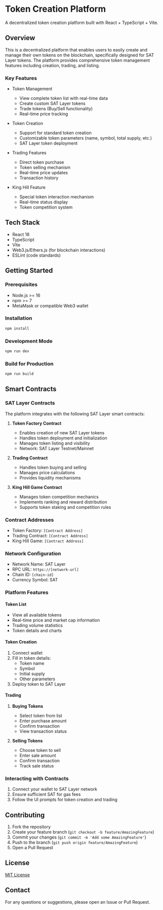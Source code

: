# Token Creation Platform

A decentralized token creation platform built with React + TypeScript + Vite.

## Overview

This is a decentralized platform that enables users to easily create and manage their own tokens on the blockchain, specifically designed for SAT Layer tokens. The platform provides comprehensive token management features including creation, trading, and listing.

### Key Features

- Token Management
  - View complete token list with real-time data
  - Create custom SAT Layer tokens
  - Trade tokens (Buy/Sell functionality)
  - Real-time price tracking

- Token Creation
  - Support for standard token creation
  - Customizable token parameters (name, symbol, total supply, etc.)
  - SAT Layer token deployment
  
- Trading Features
  - Direct token purchase
  - Token selling mechanism
  - Real-time price updates
  - Transaction history

- King Hill Feature
  - Special token interaction mechanism
  - Real-time status display
  - Token competition system

## Tech Stack

- React 18
- TypeScript
- Vite
- Web3.js/Ethers.js (for blockchain interactions)
- ESLint (code standards)

## Getting Started

### Prerequisites

- Node.js >= 16
- npm >= 7
- MetaMask or compatible Web3 wallet

### Installation

```bash
npm install
```

### Development Mode

```bash
npm run dev
```

### Build for Production

```bash
npm run build
```

## Smart Contracts

### SAT Layer Contracts
The platform integrates with the following SAT Layer smart contracts:

1. **Token Factory Contract**
   - Enables creation of new SAT Layer tokens
   - Handles token deployment and initialization
   - Manages token listing and visibility
   - Network: SAT Layer Testnet/Mainnet

2. **Trading Contract**
   - Handles token buying and selling
   - Manages price calculations
   - Provides liquidity mechanisms

3. **King Hill Game Contract**
   - Manages token competition mechanics
   - Implements ranking and reward distribution
   - Supports token staking and competition rules

### Contract Addresses
- Token Factory: `[Contract Address]`
- Trading Contract: `[Contract Address]`
- King Hill Game: `[Contract Address]`

### Network Configuration
- Network Name: SAT Layer
- RPC URL: `https://[network-url]`
- Chain ID: `[chain-id]`
- Currency Symbol: SAT

### Platform Features

#### Token List
- View all available tokens
- Real-time price and market cap information
- Trading volume statistics
- Token details and charts

#### Token Creation
1. Connect wallet
2. Fill in token details:
   - Token name
   - Symbol
   - Initial supply
   - Other parameters
3. Deploy token to SAT Layer

#### Trading
1. **Buying Tokens**
   - Select token from list
   - Enter purchase amount
   - Confirm transaction
   - View transaction status

2. **Selling Tokens**
   - Choose token to sell
   - Enter sale amount
   - Confirm transaction
   - Track sale status

### Interacting with Contracts
1. Connect your wallet to SAT Layer network
2. Ensure sufficient SAT for gas fees
3. Follow the UI prompts for token creation and trading

## Contributing

1. Fork the repository
2. Create your feature branch (`git checkout -b feature/AmazingFeature`)
3. Commit your changes (`git commit -m 'Add some AmazingFeature'`)
4. Push to the branch (`git push origin feature/AmazingFeature`)
5. Open a Pull Request

## License

[MIT License](LICENSE)

## Contact

For any questions or suggestions, please open an Issue or Pull Request.
